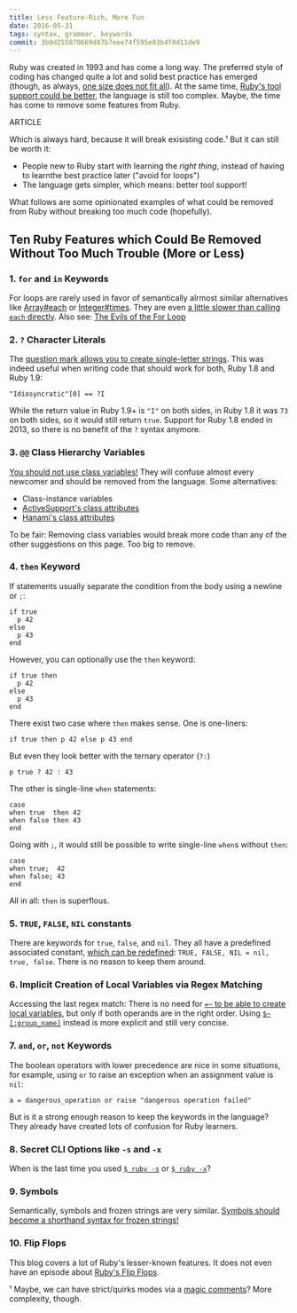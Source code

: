 ```yaml
---
title: Less Feature-Rich, More Fun
date: 2016-05-31
tags: syntax, grammar, keywords
commit: 3b9d255870669d87b7eee74f595e03b4f0d11de9
---
```


Ruby was created in 1993 and has come a long way. The preferred style of coding has changed quite a lot and solid best practice has emerged (though, as always, [one size does not fit all](http://relaxed.ruby.style/)). At the same time, [Ruby's tool support could be better](/1-test-highlights.html), the language is still too complex. Maybe, the time has come to remove some features from Ruby.

ARTICLE

Which is always hard, because it will break exisisting code.¹ But it can still be worth it:

- People new to Ruby start with learning the *right thing*, instead of having to learnthe best practice later ("avoid for loops")
- The language gets simpler, which means: better tool support!

What follows are some opinionated examples of what could be removed from Ruby without breaking too much code (hopefully).

## Ten Ruby Features which Could Be Removed Without Too Much Trouble (More or Less)

### 1. `for` and `in` Keywords

For loops are rarely used in favor of semantically alrmost similar alternatives like [Array#each](http://ruby-doc.org/core/Array.html#method-i-each) or [Integer#times](http://ruby-doc.org/core/Integer.html#method-i-times). They are even [a little slower than calling `each` directly](https://github.com/JuanitoFatas/fast-ruby#enumerableeach-vs-for-loop-code). Also see: [The Evils of the For Loop](http://graysoftinc.com/early-steps/the-evils-of-the-for-loop)

### 2. `?` Character Literals

The [question mark allows you to create single-letter strings](/33-too-expressive.html#question-mark-4-syntactical-meanings). This was indeed useful when writing code that should work for both, Ruby 1.8 and Ruby 1.9:

    "Idiosyncratic"[0] == ?I

While the return value in Ruby 1.9+ is `"I"` on both sides, in Ruby 1.8 it was `73` on both sides, so it would still return `true`. Support for Ruby 1.8 ended in 2013, so there is no benefit of the `?` syntax anymore.

### 3. `@@` Class Hierarchy Variables

[You should not use class variables!](http://makandracards.com/makandra/14229-the-many-gotchas-of-ruby-class-variables) They will confuse almost every newcomer and should be removed from the language. Some alternatives:

- Class-instance variables
- [ActiveSupport's class attributes](http://guides.rubyonrails.org/active_support_core_extensions.html#class-attributes)
- [Hanami's class attributes](https://github.com/hanami/utils/blob/master/lib/hanami/utils/class_attribute.rb)

To be fair: Removing class variables would break more code than any of the other suggestions on this page. Too big to remove.

### 4. `then` Keyword

If statements usually separate the condition from the body using a newline or `;`:

    if true
      p 42
    else
      p 43
    end

However, you can optionally use the `then` keyword:

    if true then
      p 42
    else
      p 43
    end

There exist two case where `then` makes sense. One is one-liners:

    if true then p 42 else p 43 end

But even they look better with the ternary operator (`?:`)

    p true ? 42 : 43

The other is single-line `when` statements:

    case
    when true  then 42
    when false then 43
    end

Going with `;`, it would still be possible to write single-line `when`s without `then`:

    case
    when true;  42
    when false; 43
    end

All in all: `then` is superflous.

### 5. `TRUE`, `FALSE`, `NIL` constants

There are keywords for `true`, `false`, and `nil`. They all have a predefined associated constant, [which can be redefined](/45-constant-shuffle.html): `TRUE, FALSE, NIL = nil, true, false`. There is no reason to keep them around.

### 6. Implicit Creation of Local Variables via Regex Matching

Accessing the last regex match: There is no need for [`=~` to be able to create local variables](/14-meeting-some-locals.html#implicit-local-variables-through-regex-matching), but only if both operands are in the right order. Using [`$~[:group_name]`](http://idiosyncratic-ruby.com/60-escape-back-referencing.html) instead is more explicit and still very concise.

### 7. `and`, `or`, `not` Keywords

The boolean operators with lower precedence are nice in some situations, for example, using `or` to raise an exception when an assignment value is `nil`:

    a = dangerous_operation or raise "dangerous operation failed"

But is it a strong enough reason to keep the keywords in the language? They already have created lots of confusion for Ruby learners.

### 8. Secret CLI Options like `-s` and `-x`

When is the last time you used [`$ ruby -s`](/7-easier-switching.html) or [`$ ruby -x`](/22-literate-ruby.html)?

### 9. Symbols

Semantically, symbols and frozen strings are very similar. [Symbols should become a shorthand syntax for frozen strings!](https://speakerdeck.com/sferik/symbols)

### 10. Flip Flops

This blog covers a lot of Ruby's lesser-known features. It does not even have an episode about [Ruby's Flip Flops](https://www.google.com/search?tbm=isch&q=ruby%20flip%20flops).

¹ Maybe, we can have strict/quirks modes via a [magic comments](/58-magic-instructions.html)? More complexity, though.
